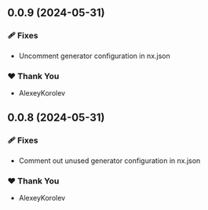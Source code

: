 ## 0.0.9 (2024-05-31)

### 🩹 Fixes

-   Uncomment generator configuration in nx.json

### ❤️ Thank You

-   AlexeyKorolev

## 0.0.8 (2024-05-31)

### 🩹 Fixes

-   Comment out unused generator configuration in nx.json

### ❤️ Thank You

-   AlexeyKorolev
